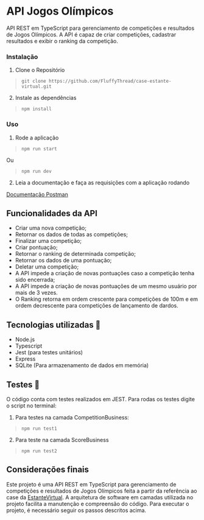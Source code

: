 # API Jogos Olímpicos

API REST em TypeScript para gerenciamento de competições e resultados de Jogos Olímpicos. A API é capaz de criar competições, cadastrar resultados e exibir o ranking da competição.

### Instalação

 1. Clone o Repositório

> `git clone https://github.com/FluffyThread/case-estante-virtual.git`

 2. Instale as dependências

> `npm install`

### Uso

 1. Rode a aplicação

> `npm run start`

Ou

> `npm run dev`
 

 2. Leia a documentação e faça as requisições com a aplicação rodando
 
[Documentação Postman](https://documenter.getpostman.com/view/22367197/2s93XwyPfa)

## Funcionalidades da API

 - Criar uma nova competição;
 - Retornar os dados de todas as competições;
 - Finalizar uma competição;
 - Criar pontuação;
 - Retornar o ranking de determinada competição;
 - Retornar os dados de uma pontuação;
 - Deletar uma competição;
 - A API impede a criação de novas pontuações caso a competição tenha sido encerrada;
 - A API impede a criação de novas pontuações de um mesmo usuário por mais de 3 vezes.
 - O Ranking retorna em ordem crescente para competições de 100m e em ordem decrescente para competições de lançamento de dardos.

## Tecnologias utilizadas 🚀

 - Node.js
 - Typescript
 - Jest (para testes unitários)
 - Express
 - SQLite (Para armazenamento de dados em memória)

## Testes 🚨

O código conta com testes realizados em JEST. Para rodas os testes digite o script no terminal:

 1. Para testes na camada CompetitionBusiness:
 

> `npm run test1`

 2. Para teste na camada ScoreBusiness
 
 

> `npm run test2`

## Considerações finais

Este projeto é uma API REST em TypeScript para gerenciamento de competições e resultados de Jogos Olímpicos feita a partir da referência ao case da [EstanteVirtual](https://github.com/estantevirtual/teste_ev). A arquitetura de software em camadas utilizada no projeto facilita a manutenção e compreensão do código. Para executar o projeto, é necessário seguir os passos descritos acima.

 